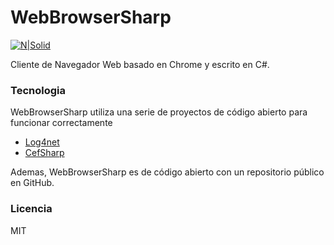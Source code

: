 # WebBrowserSharp
[![N|Solid](https://cldup.com/dTxpPi9lDf.thumb.png)](https://nodesource.com/products/nsolid)

Cliente de Navegador Web basado en Chrome y escrito en C#.

### Tecnologia

WebBrowserSharp utiliza una serie de proyectos de código abierto para funcionar correctamente

* [Log4net](https://logging.apache.org/log4net) 
* [CefSharp](http://cefsharp.github.io)

Ademas, WebBrowserSharp es de código abierto con un repositorio público en GitHub.

### Licencia

MIT
